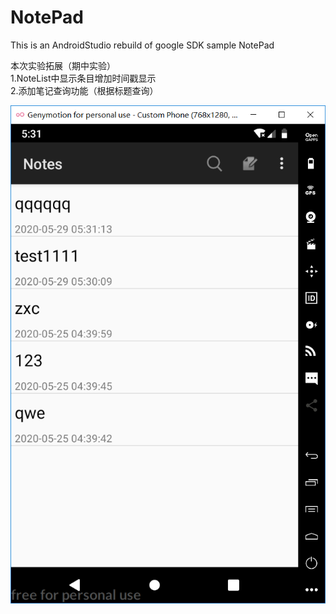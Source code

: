 # NotePad
This is an AndroidStudio rebuild of google SDK sample NotePad

本次实验拓展（期中实验）  
1.NoteList中显示条目增加时间戳显示  
2.添加笔记查询功能（根据标题查询）  

![img1](https://github.com/SayHi-error404/AndroidTest/blob/master/NotePad-master/ScreenShots/img1.png)

